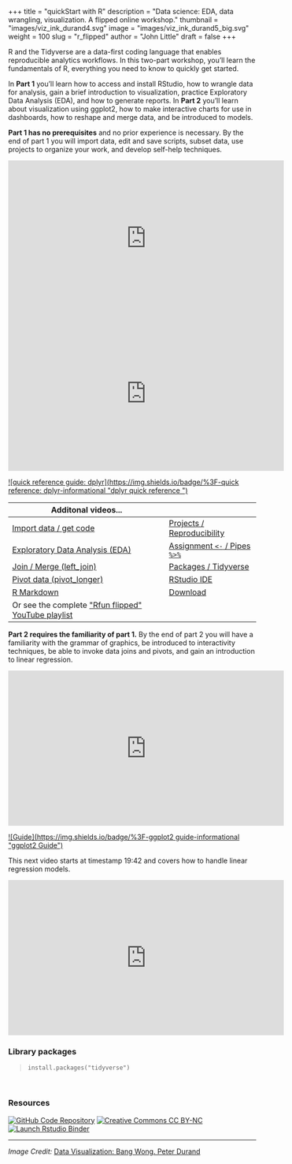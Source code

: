 +++
title = "quickStart with R"
description = "Data science: EDA, data wrangling, visualization.  A flipped online workshop."
thumbnail = "images/viz_ink_durand4.svg"
image = "images/viz_ink_durand5_big.svg"
weight = 100
slug = "r_flipped"
author = "John Little"
draft = false
+++

<!-- image credit https://www.flickr.com/photos/alphachimpstudio/15654262247/ -->

R and the Tidyverse are a data-first coding language that enables reproducible analytics workflows.  In this two-part workshop, you’ll learn the fundamentals of R, everything you need to know to quickly get started.

In **Part 1** you’ll learn how to access and install RStudio, how to wrangle data for analysis, gain a brief introduction to visualization, practice Exploratory Data Analysis (EDA), and how to generate reports.  In **Part 2** you’ll learn about visualization using ggplot2, how to make interactive charts for use in dashboards, how to reshape and merge data, and be introduced to models.

**Part 1 has no prerequisites** and no prior experience is necessary. By the end of part 1 you will import data, edit and save scripts, subset data, use projects to organize your work, and develop self-help techniques. 

<iframe width="560" height="315" src="https://www.youtube.com/embed/Wmozk2qEsL0" frameborder="0" allow="accelerometer; autoplay; clipboard-write; encrypted-media; gyroscope; picture-in-picture" allowfullscreen></iframe>  

<iframe width="560" height="315" src="https://www.youtube.com/embed/PGSXf-NMWVg" frameborder="0" allow="accelerometer; autoplay; clipboard-write; encrypted-media; gyroscope; picture-in-picture" allowfullscreen></iframe>  

[![quick reference guide: dplyr](https://img.shields.io/badge/%3F-quick reference: dplyr-informational "dplyr quick reference ")](https://intro2r.library.duke.edu/data_wrangling.html)



Additonal videos... | &nbsp; 
--- | ---
[Import data / get code](https://youtu.be/BKDkj7I4L-Y)           | [Projects / Reproducibility](https://youtu.be/w_xCkbf7iYw)  
[Exploratory Data Analysis (EDA)](https://youtu.be/UVxgc2SY608)  | [Assignment `<-` / Pipes `%>%`](https://youtu.be/FK5UKBT-8iw)  
[Join / Merge (left_join)](https://youtu.be/GJUcnEV_6O0)         | [Packages / Tidyverse](https://youtu.be/v4tmOymwznQ) 
[Pivot data (pivot_longer)](https://youtu.be/sspFC2m8fog)        | [RStudio IDE](https://youtu.be/ALtCStU1aNE) 
[R Markdown](https://youtu.be/Sm3uuVVtXak)                       | [Download](https://youtu.be/udPgQWHDpz8)
Or see the complete ["Rfun flipped" YouTube playlist](https://youtube.com/playlist?list=PLIUcX1JrVUNWBUl4Cwu8psxxDVZCvrJHk) | &nbsp; 


**Part 2 requires the familiarity of part 1.**  By the end of part 2 you will have a familiarity with the grammar of graphics, be introduced to interactivity techniques, be able to invoke data joins and pivots, and gain an introduction to linear regression.

<iframe width="560" height="315" src="https://www.youtube.com/embed/TIJzx5eQbgk" frameborder="0" allow="accelerometer; autoplay; clipboard-write; encrypted-media; gyroscope; picture-in-picture" allowfullscreen></iframe>  

[![Guide](https://img.shields.io/badge/%3F-ggplot2 guide-informational "ggplot2 Guide")](https://ggplot.library.duke.edu/)

This next video starts at timestamp 19:42 and covers how to handle linear regression models.  
<iframe width="560" height="315" src="https://www.youtube.com/embed/Wmozk2qEsL0?start=1182" frameborder="0" allow="accelerometer; autoplay; clipboard-write; encrypted-media; gyroscope; picture-in-picture" allowfullscreen></iframe>  

<!-- 
### Register

<a href="https://duke.libcal.com/event/7299608" class="button">Register: Part 1. Jan. 28, 2021</a>   

<a href="https://duke.libcal.com/event/7299572" class="button">Register: Part 2. Feb. 4, 2021 &nbsp; </a>  

 &nbsp; &nbsp; &nbsp; Repeat...  
<a href="https://duke.libcal.com/event/7300155" class="button">Register:  Part 1. Mar. 16, 2021</a>   
-->


### Library packages

> `install.packages("tidyverse")`

<br>

### Resources

<!-- badges: start -->
[![GitHub Code Repository](https://img.shields.io/badge/GitHub-Code%20Repository-lightgrey?logo=GitHub "GitHub Code Repository")](https://github.com/libjohn/rfun_flipped)
[![Creative Commons CC
BY-NC](https://img.shields.io/badge/Creative%20Commons-BY--NC-EF9421?logo=creative%20commons&logoColor=EF9421 "CC BY-NC")](https://creativecommons.org/licenses/by-nc/4.0/)
[![Launch Rstudio
Binder](https://mybinder.org/badge_logo.svg "Launch RStudio binder")](https://mybinder.org/v2/gh/libjohn/rfun_flipped/master?urlpath=rstudio)
<!-- badges: end -->

***  
*Image Credit:* [Data Visualization: Bang Wong.  Peter Durand](https://www.flickr.com/photos/alphachimpstudio/15654262247/)
